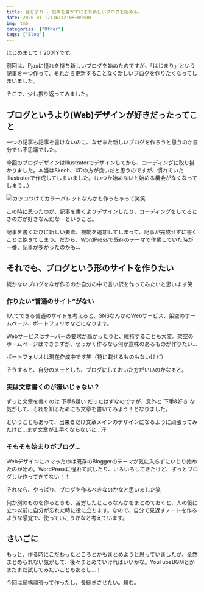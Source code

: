 ```yaml
---
title: はじまり - 記事を書かずにまた新しいブログを始める。
date: 2020-01-17T16:42:05+09:00
img: tmb
categories: ["Other"]
tags: ["Blog"]
---
```

はじめまして！2001Yです。

前回は、Pjaxに憧れを持ち新しいブログを始めたのですが、「はじまり」という記事を一つ作って、それから更新することなく新しいブログを作りたくなってしまいました。

そこで、少し振り返ってみました。

## ブログというより(Web)デザインが好きだったってこと

一つの記事も記事を書けないのに、なぜまた新しいブログを作ろうと思うのか自分でも不思議でした。

今回のブログデザインはIllustratorでデザインしてから、コーディングに取り掛かりました。本当はSkech、XDの方が良いだと思うのですが、慣れていたIllustratorで作成してしまいました。（いつか始めないと始める機会がなくなってしまう...）

![カッコつけてカラーパレットなんかも作っちゃって笑笑](/img/blog-design.jpeg)

この時に思ったのが、記事を書くよりデザインしたり、コーディングをしてるときの方が好きなんだなーということ。

記事を書くたびに新しい要素、機能を追加してしまって、記事が完成せずに書くことに飽きてしまう。だから、WordPressで既存のテーマで作業していた時が一番、記事が多かったのかも...

## それでも、ブログという形のサイトを作りたい

続かないブログをなぜ作るのか自分の中で言い訳を作ってみたいと思います笑

### 作りたい“普通のサイト”がない

1人でできる普通のサイトを考えると、SNSなんかのWebサービス、架空のホームページ、ポートフォリオなどになります。

Webサービスはサーバーの要求が高かったりと、維持することも大変。架空のホームページはできますが、せっかく作るなら何か意味のあるものが作りたい...

ポートフォリオは現在作成中です笑（特に載せるものもないけど）

そうすると、自分のメモとしも、ブログにしておいた方がいいのかなぁと。

### 実は文章書くのが嫌いじゃない？

ずっと文章を書くのは 下手&嫌い だったはずなのですが、意外と 下手&好き な気がして、それを知るためにも文章を書いてみよう！となりました。

ということもあって、出来るだけ文章メインのデザインになるように頑張ってみたけど...まず文章が上手くならないと...汗

### そもそも始まりがブログ...

Webデザインにハマったのは既存のBloggerのテーマが気に入らずにいじり始めたのが始め。WordPressに憧れて試したり、いろいろしてきたけど、ずっとブログしか作ってきてない！！

それなら、やっぱり、ブログを作るべきなのかなと思いました笑

何か別のものを作るときも、苦労したところなんかをまとめておくと、人の役に立つ以前に自分が忘れた時に役に立ちます。なので、自分で見返すノートを作るような感覚で、使っていこうかなと考えています。

## さいごに

もっと、作る時にこだわったところとかもまとめようと思っていましたが、全然まとめられない気がして、後々まとめていければいいかな。YouTubeBGMとかまだまだ試してみたいこともあるし...！

今回は結構頑張って作ったし、長続きさせたい。頼む。